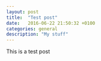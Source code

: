 ```yaml
---
layout: post
title:  "Test post"
date:   2016-06-22 21:50:32 +0100
categories: general
description: "My stuff"
---
```

This is a test post